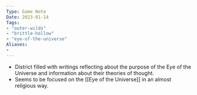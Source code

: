 ```yaml
---
Type: Game Note
Date: 2023-01-14
Tags:
- "outer-wilds"
- "brittle-hollow"
- "eye-of-the-universe"
Aliases:
- 
---
```

- District filled with writings reflecting about the purpose of the Eye of the Universe and information about their theories of thought.
- Seems to be focused on the [[Eye of the Universe]] in an almost religious way.